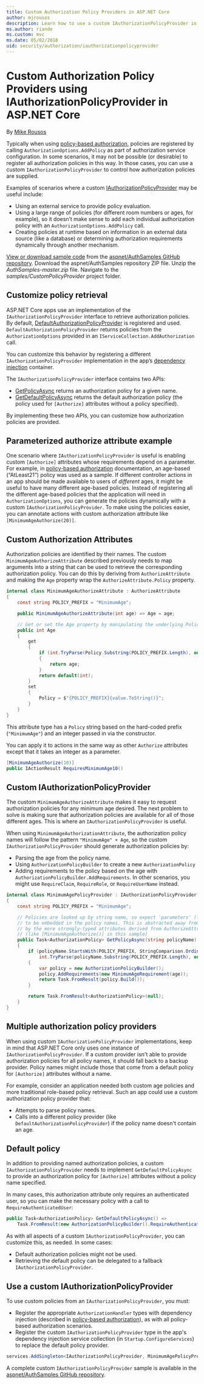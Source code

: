```yaml
---
title: Custom Authorization Policy Providers in ASP.NET Core
author: mjrousos
description: Learn how to use a custom IAuthorizationPolicyProvider in an ASP.NET Core app to dynamically generate authorization policies.
ms.author: riande
ms.custom: mvc
ms.date: 05/02/2018
uid: security/authorization/iauthorizationpolicyprovider
---
```

# Custom Authorization Policy Providers using IAuthorizationPolicyProvider in ASP.NET Core 

By [Mike Rousos](https://github.com/mjrousos)

Typically when using [policy-based authorization](xref:security/authorization/policies), policies are registered by calling `AuthorizationOptions.AddPolicy` as part of authorization service configuration. In some scenarios, it may not be possible (or desirable) to register all authorization policies in this way. In those cases, you can use a custom `IAuthorizationPolicyProvider` to control how authorization policies are supplied.

Examples of scenarios where a custom [IAuthorizationPolicyProvider](/dotnet/api/microsoft.aspnetcore.authorization.iauthorizationpolicyprovider) may be useful include:

* Using an external service to provide policy evaluation.
* Using a large range of policies (for different room numbers or ages, for example), so it doesn’t make sense to add each individual authorization policy with an `AuthorizationOptions.AddPolicy` call.
* Creating policies at runtime based on information in an external data source (like a database) or determining authorization requirements dynamically through another mechanism.

[View or download sample code](https://github.com/aspnet/AuthSamples/tree/master/samples/CustomPolicyProvider) from the [aspnet/AuthSamples GitHub repository](https://github.com/aspnet/AuthSamples). Download the aspnet/AuthSamples repository ZIP file.
Unzip the *AuthSamples-master.zip* file. Navigate to the *samples/CustomPolicyProvider* project folder.

## Customize policy retrieval

ASP.NET Core apps use an implementation of the `IAuthorizationPolicyProvider` interface to retrieve authorization policies. By default, [DefaultAuthorizationPolicyProvider](/dotnet/api/microsoft.aspnetcore.authorization.defaultauthorizationpolicyprovider) is registered and used. `DefaultAuthorizationPolicyProvider` returns policies from the `AuthorizationOptions` provided in an `IServiceCollection.AddAuthorization` call.

You can customize this behavior by registering a different `IAuthorizationPolicyProvider` implementation in the app’s [dependency injection](xref:fundamentals/dependency-injection) container. 

The `IAuthorizationPolicyProvider` interface contains two APIs:

* [GetPolicyAsync](/dotnet/api/microsoft.aspnetcore.authorization.iauthorizationpolicyprovider.getpolicyasync#Microsoft_AspNetCore_Authorization_IAuthorizationPolicyProvider_GetPolicyAsync_System_String_) returns an authorization policy for a given name.
* [GetDefaultPolicyAsync](/dotnet/api/microsoft.aspnetcore.authorization.iauthorizationpolicyprovider.getdefaultpolicyasync) returns the default authorization policy (the policy used for `[Authorize]` attributes without a policy specified). 

By implementing these two APIs, you can customize how authorization policies are provided.

## Parameterized authorize attribute example

One scenario where `IAuthorizationPolicyProvider` is useful is enabling custom `[Authorize]` attributes whose requirements depend on a parameter. For example, in [policy-based authorization](xref:security/authorization/policies) documentation, an age-based (“AtLeast21”) policy was used as a sample. If different controller actions in an app should be made available to users of *different* ages, it might be useful to have many different age-based policies. Instead of registering all the different age-based policies that the application will need in `AuthorizationOptions`, you can generate the policies dynamically with a custom `IAuthorizationPolicyProvider`. To make using the policies easier, you can annotate actions with custom authorization attribute like `[MinimumAgeAuthorize(20)]`.

## Custom Authorization Attributes

Authorization policies are identified by their names. The custom `MinimumAgeAuthorizeAttribute` described previously needs to map arguments into a string that can be used to retrieve the corresponding authorization policy. You can do this by deriving from `AuthorizeAttribute` and making the `Age` property wrap the
`AuthorizeAttribute.Policy` property.

```csharp
internal class MinimumAgeAuthorizeAttribute : AuthorizeAttribute
{
    const string POLICY_PREFIX = "MinimumAge";

    public MinimumAgeAuthorizeAttribute(int age) => Age = age;

    // Get or set the Age property by manipulating the underlying Policy property
    public int Age
    {
        get
        {
            if (int.TryParse(Policy.Substring(POLICY_PREFIX.Length), out var age))
            {
                return age;
            }
            return default(int);
        }
        set
        {
            Policy = $"{POLICY_PREFIX}{value.ToString()}";
        }
    }
}
```

This attribute type has a `Policy` string based on the hard-coded prefix (`"MinimumAge"`) and an integer passed in via the constructor.

You can apply it to actions in the same way as other `Authorize` attributes except that it takes an integer as a parameter.

```csharp
[MinimumAgeAuthorize(10)]
public IActionResult RequiresMinimumAge10()
```

## Custom IAuthorizationPolicyProvider

The custom `MinimumAgeAuthorizeAttribute` makes it easy to request authorization policies for any minimum age desired. The next problem to solve is making sure that authorization policies are available for all of those different ages. This is where an `IAuthorizationPolicyProvider` is useful.

When using `MinimumAgeAuthorizationAttribute`, the authorization policy names will follow the pattern `"MinimumAge" + Age`, so the custom `IAuthorizationPolicyProvider` should generate authorization policies by:

* Parsing the age from the policy name.
* Using `AuthorizationPolicyBuilder` to create a new `AuthorizationPolicy`
* Adding requirements to the policy based on the age with `AuthorizationPolicyBuilder.AddRequirements`. In other scenarios, you might use `RequireClaim`, `RequireRole`, or `RequireUserName` instead.

```csharp
internal class MinimumAgePolicyProvider : IAuthorizationPolicyProvider
{
    const string POLICY_PREFIX = "MinimumAge";

    // Policies are looked up by string name, so expect 'parameters' (like age)
    // to be embedded in the policy names. This is abstracted away from developers
    // by the more strongly-typed attributes derived from AuthorizeAttribute
    // (like [MinimumAgeAuthorize()] in this sample)
    public Task<AuthorizationPolicy> GetPolicyAsync(string policyName)
    {
        if (policyName.StartsWith(POLICY_PREFIX, StringComparison.OrdinalIgnoreCase) &&
            int.TryParse(policyName.Substring(POLICY_PREFIX.Length), out var age))
        {
            var policy = new AuthorizationPolicyBuilder();
            policy.AddRequirements(new MinimumAgeRequirement(age));
            return Task.FromResult(policy.Build());
        }

        return Task.FromResult<AuthorizationPolicy>(null);
    }
}
```

## Multiple authorization policy providers

When using custom `IAuthorizationPolicyProvider` implementations, keep in mind that ASP.NET Core only uses one instance of `IAuthorizationPolicyProvider`. If a custom provider isn't able to provide authorization policies for all policy names, it should fall back to a backup provider. Policy names might include those that come from a default policy for `[Authorize]` attributes without a name.

For example, consider an application needed both custom age policies and more traditional role-based policy retrieval. Such an app could use a custom authorization policy provider that:

* Attempts to parse policy names. 
* Calls into a different policy provider (like `DefaultAuthorizationPolicyProvider`) if the policy name doesn't contain an age.

## Default policy

In addition to providing named authorization policies, a custom `IAuthorizationPolicyProvider` needs to implement `GetDefaultPolicyAsync` to provide an authorization policy for `[Authorize]` attributes without a policy name specified.

In many cases, this authorization attribute only requires an authenticated user, so you can make the necessary policy with a call to `RequireAuthenticatedUser`:

```csharp
public Task<AuthorizationPolicy> GetDefaultPolicyAsync() => 
    Task.FromResult(new AuthorizationPolicyBuilder().RequireAuthenticatedUser().Build());
```

As with all aspects of a custom `IAuthorizationPolicyProvider`, you can customize this, as needed. In some cases:

* Default authorization policies might not be used.
* Retrieving the default policy can be delegated to a fallback `IAuthorizationPolicyProvider`.

## Use a custom IAuthorizationPolicyProvider

To use custom policies from an `IAuthorizationPolicyProvider`, you must:

* Register the appropriate `AuthorizationHandler` types with dependency injection (described in [policy-based authorization](xref:security/authorization/policies#authorization-handlers)), as with all policy-based authorization scenarios.
* Register the custom `IAuthorizationPolicyProvider` type in the app's dependency injection service collection (in `Startup.ConfigureServices`) to replace the default policy provider.

```csharp
services.AddSingleton<IAuthorizationPolicyProvider, MinimumAgePolicyProvider>();
```

A complete custom `IAuthorizationPolicyProvider` sample is available in the [aspnet/AuthSamples GitHub repository](https://github.com/aspnet/AuthSamples/tree/master/samples/CustomPolicyProvider).
